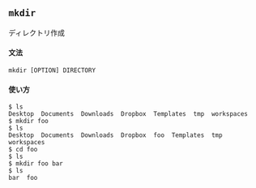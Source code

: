 ## `mkdir`

ディレクトリ作成

#### 文法

```
mkdir [OPTION] DIRECTORY
```

#### 使い方

```
$ ls
Desktop  Documents  Downloads  Dropbox  Templates  tmp  workspaces
$ mkdir foo
$ ls
Desktop  Documents  Downloads  Dropbox  foo  Templates  tmp  workspaces
$ cd foo
$ ls
$ mkdir foo bar
$ ls
bar  foo
```
